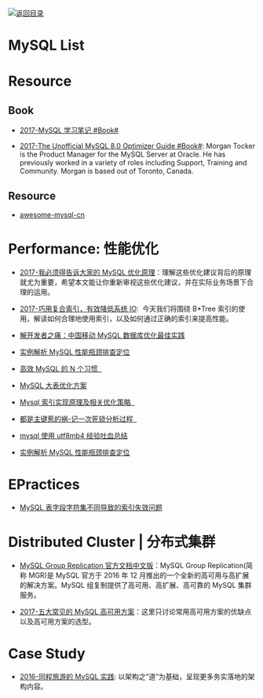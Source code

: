 [![返回目录](https://user-images.githubusercontent.com/5803001/38079637-ff0abcf0-3371-11e8-9b76-ad651620afc7.jpg)](https://github.com/wxyyxc1992/Awesome-Lists)

# MySQL List

# Resource

## Book

- [2017-MySQL 学习笔记 #Book#](http://notes.diguage.com/mysql/)

* [2017-The Unofficial MySQL 8.0 Optimizer Guide #Book#](http://www.unofficialmysqlguide.com/introduction.html): Morgan Tocker is the Product Manager for the MySQL Server at Oracle. He has previously worked in a variety of roles including Support, Training and Community. Morgan is based out of Toronto, Canada.

## Resource

- [awesome-mysql-cn](https://github.com/jobbole/awesome-mysql-cn)

# Performance: 性能优化

- [2017-我必须得告诉大家的 MySQL 优化原理](http://www.jianshu.com/p/d7665192aaaf)：理解这些优化建议背后的原理就尤为重要，希望本文能让你重新审视这些优化建议，并在实际业务场景下合理的运用。

- [2017-巧用复合索引，有效降低系统 IO](https://mp.weixin.qq.com/s/G-UXWThBC9lH0f-Nx6UCBg):  今天我们将围绕 B\*Tree 索引的使用，解读如何合理地使用索引，以及如何通过正确的索引来提高性能。

- [解开发者之痛：中国移动 MySQL 数据库优化最佳实践](http://www.tuicool.com/articles/MFjeIrm)

- [实例解析 MySQL 性能瓶颈排查定位](http://ourmysql.com/archives/1416)

- [高效 MySQL 的 N 个习惯  ](http://mp.weixin.qq.com/s?__biz=MjM5NzAzMTY4NQ==&mid=2653929230&idx=1&sn=60dd4c8527af847dd0ef58cc4c2c976e&chksm=bd3b25648a4cac72f0c5d4055b5a743b3847775c97b73c613a4b0b88271f16026d480d1ff2f0&scene=0#rd)

- [MySQL 大表优化方案](https://segmentfault.com/a/1190000006158186)

- [Mysql 索引实现原理及相关优化策略  ](http://mp.weixin.qq.com/s?__biz=MzA4ODIxMzg5MQ==&mid=2653995839&idx=1&sn=21dacffad0969b52589d2dcbd4bfb5a0&scene=23&srcid=0602w3n2mTGIqDpvQaJz0kqt#rd)

- [都是主键惹的祸-记一次死锁分析过程  ](http://mp.weixin.qq.com/s?__biz=MjM5NzAzMTY4NQ==&mid=2653929270&idx=1&sn=e0e2bf70746ce4d21085a21a5b61e997&chksm=bd3b255c8a4cac4ae07923b76e21b34e5c92297bd775e32dc6c79c9c61d8f9a280b59c671d53&scene=0#wechat_redirect)

- [mysql 使用 utf8mb4 经验吐血总结](http://mp.weixin.qq.com/s?__biz=MzAwMDU2ODU3MA==&mid=2247484084&idx=1&sn=e3740e1087dc73ffcdc4b56bfeaaaa6d&chksm=9ae7bf21ad9036370e8174995ff73775a0ff8c8a51b9995fc8675a994a768a136d187e2aa76d#rd)

* [实例解析 MySQL 性能瓶颈排查定位](http://ourmysql.com/archives/1416?utm_source=tuicool&utm_medium=referral)

# EPractices

- [MySQL 表字段字符集不同导致的索引失效问题](http://www.tuicool.com/articles/A7nM3yI)

# Distributed Cluster | 分布式集群

- [MySQL Group Replication 官方文档中文版](http://storage.360buyimg.com/brickhaha/Mysql.pdf)：MySQL Group Replication(简称 MGR)是 MySQL 官方于 2016 年 12 月推出的一个全新的高可用与高扩展的解决方案。MySQL 组复制提供了高可用、高扩展、高可靠的 MySQL 集群服务。

- [2017-五大常见的 MySQL 高可用方案](https://zhuanlan.zhihu.com/p/25960208)：这里只讨论常用高可用方案的优缺点以及高可用方案的选型。

# Case Study

- [2016-同程旅游的 MySQL 实践](http://mp.weixin.qq.com/s/LhCHEkSstmru4PnrfuoaVg): 以架构之“道”为基础，呈现更多务实落地的架构内容。
